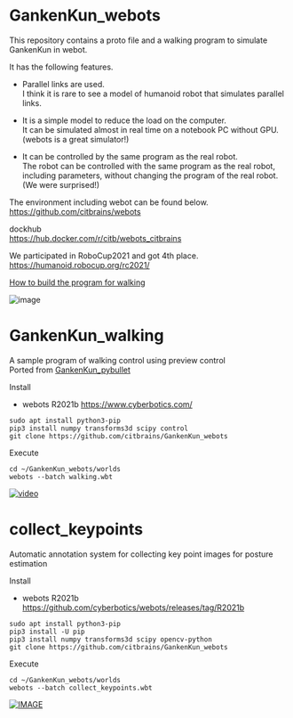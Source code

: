 # GankenKun_webots

This repository contains a proto file and a walking program to simulate GankenKun in webot.

It has the following features.

- Parallel links are used.  
I think it is rare to see a model of humanoid robot that simulates parallel links.

- It is a simple model to reduce the load on the computer.  
It can be simulated almost in real time on a notebook PC without GPU.  
(webots is a great simulator!)

- It can be controlled by the same program as the real robot.  
The robot can be controlled with the same program as the real robot, including parameters, without changing the program of the real robot.  
(We were surprised!)  

The environment including webot can be found below.  
https://github.com/citbrains/webots

dockhub  
https://hub.docker.com/r/citb/webots_citbrains

We participated in RoboCup2021 and got 4th place.  
https://humanoid.robocup.org/rc2021/

[How to build the program for walking](https://github.com/citbrains/GankenKun_webots/wiki/webots%E3%81%A7%E8%A9%A6%E5%90%88%E3%81%AE%E7%92%B0%E5%A2%83%E3%82%92%E4%BD%9C%E6%88%90%E3%81%99%E3%82%8B%E6%89%8B%E9%A0%86)

![image](https://user-images.githubusercontent.com/5755200/115998122-cc332400-a620-11eb-90d5-0e83166787e8.png)

# GankenKun_walking

A sample program of walking control using preview control  
Ported from [GankenKun_pybullet](https://github.com/citbrains/GankenKun_pybullet)  

Install
- webots R2021b https://www.cyberbotics.com/
```
sudo apt install python3-pip
pip3 install numpy transforms3d scipy control
git clone https://github.com/citbrains/GankenKun_webots
```

Execute
```
cd ~/GankenKun_webots/worlds
webots --batch walking.wbt
```


[![video](http://img.youtube.com/vi/lQauhJC1u4o/0.jpg)](https://www.youtube.com/watch?v=lQauhJC1u4o)

# collect_keypoints

Automatic annotation system for collecting key point images for posture estimation

Install
- webots R2021b https://github.com/cyberbotics/webots/releases/tag/R2021b
```
sudo apt install python3-pip
pip3 install -U pip
pip3 install numpy transforms3d scipy opencv-python
git clone https://github.com/citbrains/GankenKun_webots
```

Execute
```
cd ~/GankenKun_webots/worlds
webots --batch collect_keypoints.wbt
```

[![IMAGE](http://img.youtube.com/vi/kidIe4T4D5M/0.jpg)](https://youtu.be/kidIe4T4D5M)
